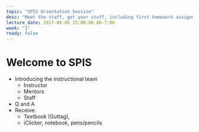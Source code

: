 ```yaml
---
topic: "SPIS Orientation Session"
desc: "Meet the staff, get your stuff, including first homework assignment."
lecture_date: 2017-08-06 15:00:00.00-7:00
week: "1"
ready: false
---
```


# Welcome to SPIS

* Introducing the instructional team
    * Instructor
    * Mentors
    * Staff
* Q and A
* Receive: 
    * Textbook (Guttag), 
    * iClicker, notebook, pens/pencils

